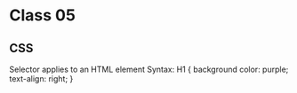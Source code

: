 # Class 05

## CSS
Selector applies to an HTML element
Syntax:
    H1 {
        background color: purple;
        text-align: right;
    }